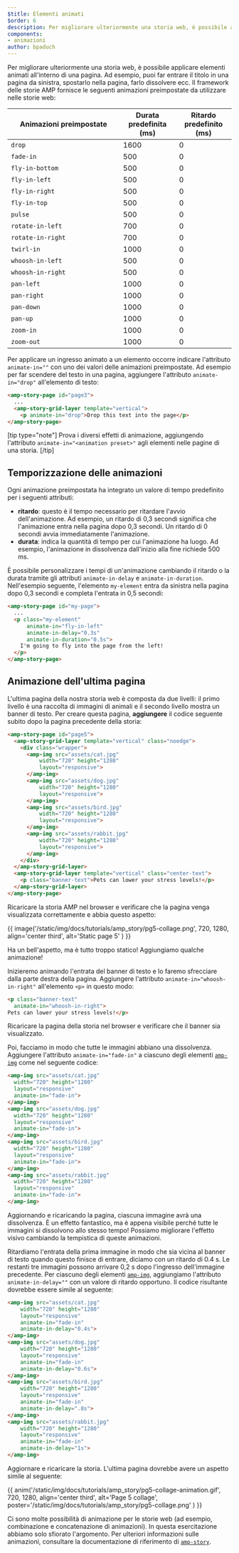 ```yaml
---
$title: Elementi animati
$order: 6
description: Per migliorare ulteriormente una storia web, è possibile applicare elementi animati all'interno di una pagina. Ad esempio, puoi far entrare il titolo da ...
components:
- animazioni
author: bpaduch
---
```


Per migliorare ulteriormente una storia web, è possibile applicare elementi animati all'interno di una pagina. Ad esempio, puoi far entrare il titolo in una pagina da sinistra, spostarlo nella pagina, farlo dissolvere ecc. Il framework delle storie AMP fornisce le seguenti animazioni preimpostate da utilizzare nelle storie web:

<table>
<thead>
<tr>
  <th width="50%">Animazioni preimpostate</th>
  <th width="25%">Durata predefinita (ms)</th>
  <th width="25%">Ritardo predefinito (ms)</th>
</tr>
</thead>
<tbody>
<tr>
  <td><code>drop</code></td>
  <td>1600</td>
  <td>0</td>
</tr>
<tr>
  <td><code>fade-in</code></td>
  <td>500</td>
  <td>0</td>
</tr>
<tr>
  <td><code>fly-in-bottom</code></td>
  <td>500</td>
  <td>0</td>
</tr>
<tr>
  <td><code>fly-in-left</code></td>
  <td>500</td>
  <td>0</td>
</tr>
<tr>
  <td><code>fly-in-right</code></td>
  <td>500</td>
  <td>0</td>
</tr>
<tr>
  <td><code>fly-in-top</code></td>
  <td>500</td>
  <td>0</td>
</tr>
<tr>
  <td><code>pulse</code></td>
  <td>500</td>
  <td>0</td>
</tr>
<tr>
  <td><code>rotate-in-left</code></td>
  <td>700</td>
  <td>0</td>
</tr>
<tr>
  <td><code>rotate-in-right</code></td>
  <td>700</td>
  <td>0</td>
</tr>
<tr>
  <td><code>twirl-in</code></td>
  <td>1000</td>
  <td>0</td>
</tr>
<tr>
  <td><code>whoosh-in-left</code></td>
  <td>500</td>
  <td>0</td>
</tr>
<tr>
  <td><code>whoosh-in-right</code></td>
  <td>500</td>
  <td>0</td>
</tr>
<tr>
  <td><code>pan-left</code></td>
  <td>1000</td>
  <td>0</td>
</tr>
<tr>
  <td><code>pan-right</code></td>
  <td>1000</td>
  <td>0</td>
</tr>
<tr>
  <td><code>pan-down</code></td>
  <td>1000</td>
  <td>0</td>
</tr>
<tr>
  <td><code>pan-up</code></td>
  <td>1000</td>
  <td>0</td>
</tr>
<tr>
  <td><code>zoom-in</code></td>
  <td>1000</td>
  <td>0</td>
</tr>
<tr>
  <td><code>zoom-out</code></td>
  <td>1000</td>
  <td>0</td>
</tr>
</tbody>
</table>

Per applicare un ingresso animato a un elemento occorre indicare l'attributo <code>animate-in="<em data-md-type="raw_html"><animation data-md-type="raw_html" preset></animation></em>"</code> con uno dei valori delle animazioni preimpostate. Ad esempio per far scendere del testo in una pagina, aggiungere l'attributo `animate-in="drop"` all'elemento di testo:

```html
<amp-story-page id="page3">
  ...
  <amp-story-grid-layer template="vertical">
    <p animate-in="drop">Drop this text into the page</p>
</amp-story-page>
```

[tip type="note"] Prova i diversi effetti di animazione, aggiungendo l'attributo `animate-in="<animation preset>"` agli elementi nelle pagine di una storia. [/tip]

## Temporizzazione delle animazioni

Ogni animazione preimpostata ha integrato un valore di tempo predefinito per i seguenti attributi:

- **ritardo**: questo è il tempo necessario per ritardare l'avvio dell'animazione. Ad esempio, un ritardo di 0,3 secondi significa che l'animazione entra nella pagina dopo 0,3 secondi. Un ritardo di 0 secondi avvia immediatamente l'animazione.
- **durata**: indica la quantità di tempo per cui l'animazione ha luogo. Ad esempio, l'animazione in dissolvenza dall'inizio alla fine richiede 500 ms.

È possibile personalizzare i tempi di un'animazione cambiando il ritardo o la durata tramite gli attributi `animate-in-delay` e `animate-in-duration`. Nell'esempio seguente, l'elemento `my-element` entra da sinistra nella pagina dopo 0,3 secondi e completa l'entrata in 0,5 secondi:

```html
<amp-story-page id="my-page">
  ...
  <p class="my-element"
      animate-in="fly-in-left"
      animate-in-delay="0.3s"
      animate-in-duration="0.5s">
    I'm going to fly into the page from the left!
  </p>
</amp-story-page>
```

## Animazione dell'ultima pagina

L'ultima pagina della nostra storia web è composta da due livelli: il primo livello è una raccolta di immagini di animali e il secondo livello mostra un banner di testo. Per creare questa pagina, **aggiungere** il codice seguente subito dopo la pagina precedente della storia:

```html
<amp-story-page id="page5">
  <amp-story-grid-layer template="vertical" class="noedge">
    <div class="wrapper">
      <amp-img src="assets/cat.jpg"
          width="720" height="1280"
          layout="responsive">
      </amp-img>
      <amp-img src="assets/dog.jpg"
          width="720" height="1280"
          layout="responsive">
      </amp-img>
      <amp-img src="assets/bird.jpg"
          width="720" height="1280"
          layout="responsive">
      </amp-img>
      <amp-img src="assets/rabbit.jpg"
          width="720" height="1280"
          layout="responsive">
      </amp-img>
    </div>
  </amp-story-grid-layer>
  <amp-story-grid-layer template="vertical" class="center-text">
    <p class="banner-text">Pets can lower your stress levels!</p>
  </amp-story-grid-layer>
</amp-story-page>
```

Ricaricare la storia AMP nel browser e verificare che la pagina venga visualizzata correttamente e abbia questo aspetto:

{{ image('/static/img/docs/tutorials/amp_story/pg5-collage.png', 720, 1280, align='center third', alt='Static page 5' ) }}

Ha un bell'aspetto, ma è tutto troppo statico! Aggiungiamo qualche animazione!

Inizieremo animando l'entrata del banner di testo e lo faremo sfrecciare dalla parte destra della pagina. Aggiungere l'attributo `animate-in="whoosh-in-right"` all'elemento `<p>` in questo modo:

```html
<p class="banner-text"
  animate-in="whoosh-in-right">
Pets can lower your stress levels!</p>
```

Ricaricare la pagina della storia nel browser e verificare che il banner sia visualizzato.

Poi, facciamo in modo che tutte le immagini abbiano una dissolvenza. Aggiungere l'attributo `animate-in="fade-in"` a ciascuno degli elementi [`amp-img`](../../../../documentation/components/reference/amp-img.md) come nel seguente codice:

```html
<amp-img src="assets/cat.jpg"
  width="720" height="1280"
  layout="responsive"
  animate-in="fade-in">
</amp-img>
<amp-img src="assets/dog.jpg"
  width="720" height="1280"
  layout="responsive"
  animate-in="fade-in">
</amp-img>
<amp-img src="assets/bird.jpg"
  width="720" height="1280"
  layout="responsive"
  animate-in="fade-in">
</amp-img>
<amp-img src="assets/rabbit.jpg"
  width="720" height="1280"
  layout="responsive"
  animate-in="fade-in">
</amp-img>
```

Aggiornando e ricaricando la pagina, ciascuna immagine avrà una dissolvenza. È un effetto fantastico, ma è appena visibile perché tutte le immagini si dissolvono allo stesso tempo! Possiamo migliorare l'effetto visivo cambiando la tempistica di queste animazioni.

Ritardiamo l'entrata della prima immagine in modo che sia vicina al banner di testo quando questo finisce di entrare, diciamo con un ritardo di 0.4 s. Le restanti tre immagini possono arrivare 0,2 s dopo l'ingresso dell'immagine precedente. Per ciascuno degli elementi [`amp-img`](../../../../documentation/components/reference/amp-img.md), aggiungiamo l'attributo `animate-in-delay=""` con un valore di ritardo opportuno. Il codice risultante dovrebbe essere simile al seguente:

```html
<amp-img src="assets/cat.jpg"
    width="720" height="1280"
    layout="responsive"
    animate-in="fade-in"
    animate-in-delay="0.4s">
</amp-img>
<amp-img src="assets/dog.jpg"
    width="720" height="1280"
    layout="responsive"
    animate-in="fade-in"
    animate-in-delay="0.6s">
</amp-img>
<amp-img src="assets/bird.jpg"
    width="720" height="1280"
    layout="responsive"
    animate-in="fade-in"
    animate-in-delay=".8s">
</amp-img>
<amp-img src="assets/rabbit.jpg"
    width="720" height="1280"
    layout="responsive"
    animate-in="fade-in"
    animate-in-delay="1s">
</amp-img>

```

Aggiornare e ricaricare la storia. L'ultima pagina dovrebbe avere un aspetto simile al seguente:

{{ anim('/static/img/docs/tutorials/amp_story/pg5-collage-animation.gif', 720, 1280, align='center third', alt='Page 5 collage', poster='/static/img/docs/tutorials/amp_story/pg5-collage.png' ) }}

Ci sono molte possibilità di animazione per le storie web (ad esempio, combinazione e concatenazione di animazioni). In questa esercitazione abbiamo solo sfiorato l'argomento. Per ulteriori informazioni sulle animazioni, consultare la documentazione di riferimento di [`amp-story`](../../../../documentation/components/reference/amp-story.md).
